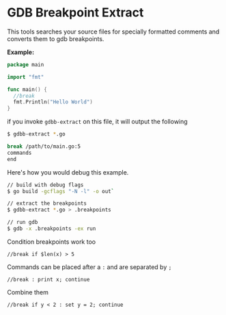 # GDB Breakpoint Extract

This tools searches your source files for specially formatted comments and converts them to gdb breakpoints.

**Example:**

``` go
package main

import "fmt"

func main() {
  //break
  fmt.Println("Hello World")
}
```

if you invoke `gdbb-extract` on this file, it will output the following

``` sh
$ gdbb-extract *.go

break /path/to/main.go:5
commands
end
```

Here's how you would debug this example.

``` sh
// build with debug flags
$ go build -gcflags "-N -l" -o out`

// extract the breakpoints
$ gdbb-extract *.go > .breakpoints

// run gdb
$ gdb -x .breakpoints -ex run
```

Condition breakpoints work too

```
//break if $len(x) > 5
```

Commands can be placed after a `:` and are separated by `;`

```
//break : print x; continue
```

Combine them

```
//break if y < 2 : set y = 2; continue
```
